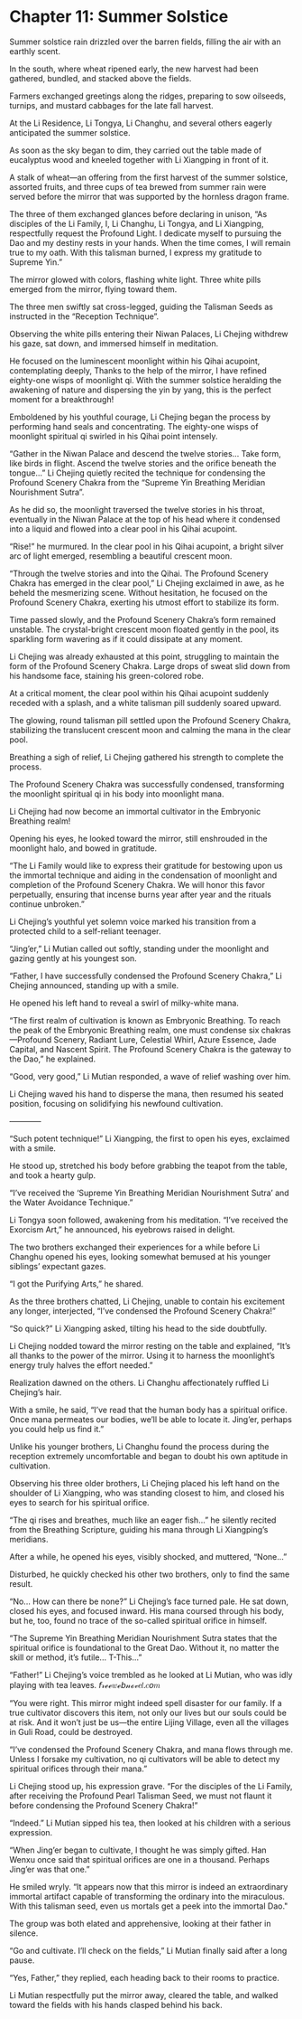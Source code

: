 # Chapter 11: Summer Solstice

Summer solstice rain drizzled over the barren fields, filling the air with an earthly scent.

In the south, where wheat ripened early, the new harvest had been gathered, bundled, and stacked above the fields.

Farmers exchanged greetings along the ridges, preparing to sow oilseeds, turnips, and mustard cabbages for the late fall harvest.

At the Li Residence, Li Tongya, Li Changhu, and several others eagerly anticipated the summer solstice.

As soon as the sky began to dim, they carried out the table made of eucalyptus wood and kneeled together with Li Xiangping in front of it.

A stalk of wheat—an offering from the first harvest of the summer solstice, assorted fruits, and three cups of tea brewed from summer rain were served before the mirror that was supported by the hornless dragon frame.

The three of them exchanged glances before declaring in unison, “As disciples of the Li Family, I, Li Changhu, Li Tongya, and Li Xiangping, respectfully request the Profound Light. I dedicate myself to pursuing the Dao and my destiny rests in your hands. When the time comes, I will remain true to my oath. With this talisman burned, I express my gratitude to Supreme Yin.”

The mirror glowed with colors, flashing white light. Three white pills emerged from the mirror, flying toward them.

The three men swiftly sat cross-legged, guiding the Talisman Seeds as instructed in the “Reception Technique”.

Observing the white pills entering their Niwan Palaces, Li Chejing withdrew his gaze, sat down, and immersed himself in meditation.

He focused on the luminescent moonlight within his Qihai acupoint, contemplating deeply, Thanks to the help of the mirror, I have refined eighty-one wisps of moonlight qi. With the summer solstice heralding the awakening of nature and dispersing the yin by yang, this is the perfect moment for a breakthrough!

Emboldened by his youthful courage, Li Chejing began the process by performing hand seals and concentrating. The eighty-one wisps of moonlight spiritual qi swirled in his Qihai point intensely.

“Gather in the Niwan Palace and descend the twelve stories... Take form, like birds in flight. Ascend the twelve stories and the orifice beneath the tongue...” Li Chejing quietly recited the technique for condensing the Profound Scenery Chakra from the “Supreme Yin Breathing Meridian Nourishment Sutra”.

As he did so, the moonlight traversed the twelve stories in his throat, eventually in the Niwan Palace at the top of his head where it condensed into a liquid and flowed into a clear pool in his Qihai acupoint.

“Rise!” he murmured. In the clear pool in his Qihai acupoint, a bright silver arc of light emerged, resembling a beautiful crescent moon.

“Through the twelve stories and into the Qihai. The Profound Scenery Chakra has emerged in the clear pool,” Li Chejing exclaimed in awe, as he beheld the mesmerizing scene. Without hesitation, he focused on the Profound Scenery Chakra, exerting his utmost effort to stabilize its form.

Time passed slowly, and the Profound Scenery Chakra’s form remained unstable. The crystal-bright crescent moon floated gently in the pool, its sparkling form wavering as if it could dissipate at any moment.

Li Chejing was already exhausted at this point, struggling to maintain the form of the Profound Scenery Chakra. Large drops of sweat slid down from his handsome face, staining his green-colored robe.

At a critical moment, the clear pool within his Qihai acupoint suddenly receded with a splash, and a white talisman pill suddenly soared upward.

The glowing, round talisman pill settled upon the Profound Scenery Chakra, stabilizing the translucent crescent moon and calming the mana in the clear pool.

Breathing a sigh of relief, Li Chejing gathered his strength to complete the process.

The Profound Scenery Chakra was successfully condensed, transforming the moonlight spiritual qi in his body into moonlight mana.

Li Chejing had now become an immortal cultivator in the Embryonic Breathing realm!

Opening his eyes, he looked toward the mirror, still enshrouded in the moonlight halo, and bowed in gratitude.

“The Li Family would like to express their gratitude for bestowing upon us the immortal technique and aiding in the condensation of moonlight and completion of the Profound Scenery Chakra. We will honor this favor perpetually, ensuring that incense burns year after year and the rituals continue unbroken.”

Li Chejing’s youthful yet solemn voice marked his transition from a protected child to a self-reliant teenager.

“Jing’er,” Li Mutian called out softly, standing under the moonlight and gazing gently at his youngest son.

“Father, I have successfully condensed the Profound Scenery Chakra,” Li Chejing announced, standing up with a smile.

He opened his left hand to reveal a swirl of milky-white mana.

“The first realm of cultivation is known as Embryonic Breathing. To reach the peak of the Embryonic Breathing realm, one must condense six chakras—Profound Scenery, Radiant Lure, Celestial Whirl, Azure Essence, Jade Capital, and Nascent Spirit. The Profound Scenery Chakra is the gateway to the Dao,” he explained.

“Good, very good,” Li Mutian responded, a wave of relief washing over him.

Li Chejing waved his hand to disperse the mana, then resumed his seated position, focusing on solidifying his newfound cultivation.

————

“Such potent technique!” Li Xiangping, the first to open his eyes, exclaimed with a smile.

He stood up, stretched his body before grabbing the teapot from the table, and took a hearty gulp.

“I’ve received the ‘Supreme Yin Breathing Meridian Nourishment Sutra’ and the Water Avoidance Technique.”

Li Tongya soon followed, awakening from his meditation. “I’ve received the Exorcism Art,” he announced, his eyebrows raised in delight.

The two brothers exchanged their experiences for a while before Li Changhu opened his eyes, looking somewhat bemused at his younger siblings’ expectant gazes.

“I got the Purifying Arts,” he shared.

As the three brothers chatted, Li Chejing, unable to contain his excitement any longer, interjected, “I’ve condensed the Profound Scenery Chakra!”

“So quick?” Li Xiangping asked, tilting his head to the side doubtfully.

Li Chejing nodded toward the mirror resting on the table and explained, “It’s all thanks to the power of the mirror. Using it to harness the moonlight’s energy truly halves the effort needed.”

Realization dawned on the others. Li Changhu affectionately ruffled Li Chejing’s hair.

With a smile, he said, “I’ve read that the human body has a spiritual orifice. Once mana permeates our bodies, we’ll be able to locate it. Jing’er, perhaps you could help us find it.”

Unlike his younger brothers, Li Changhu found the process during the reception extremely uncomfortable and began to doubt his own aptitude in cultivation.

Observing his three older brothers, Li Chejing placed his left hand on the shoulder of Li Xiangping, who was standing closest to him, and closed his eyes to search for his spiritual orifice.

“The qi rises and breathes, much like an eager fish...” he silently recited from the Breathing Scripture, guiding his mana through Li Xiangping’s meridians.

After a while, he opened his eyes, visibly shocked, and muttered, “None...”

Disturbed, he quickly checked his other two brothers, only to find the same result.

“No... How can there be none?” Li Chejing’s face turned pale. He sat down, closed his eyes, and focused inward. His mana coursed through his body, but he, too, found no trace of the so-called spiritual orifice in himself.

“The Supreme Yin Breathing Meridian Nourishment Sutra states that the spiritual orifice is foundational to the Great Dao. Without it, no matter the skill or method, it’s futile... T-This...”

“Father!” Li Chejing’s voice trembled as he looked at Li Mutian, who was idly playing with tea leaves.
𝘧𝓇ℯℯ𝑤ℯ𝘣𝓃ℴ𝓋𝑒𝑙.𝑐𝘰𝑚

“You were right. This mirror might indeed spell disaster for our family. If a true cultivator discovers this item, not only our lives but our souls could be at risk. And it won’t just be us—the entire Lijing Village, even all the villages in Guli Road, could be destroyed.

“I’ve condensed the Profound Scenery Chakra, and mana flows through me. Unless I forsake my cultivation, no qi cultivators will be able to detect my spiritual orifices through their mana.”

Li Chejing stood up, his expression grave. “For the disciples of the Li Family, after receiving the Profound Pearl Talisman Seed, we must not flaunt it before condensing the Profound Scenery Chakra!”

“Indeed.” Li Mutian sipped his tea, then looked at his children with a serious expression.

“When Jing’er began to cultivate, I thought he was simply gifted. Han Wenxu once said that spiritual orifices are one in a thousand. Perhaps Jing’er was that one.”

He smiled wryly. “It appears now that this mirror is indeed an extraordinary immortal artifact capable of transforming the ordinary into the miraculous. With this talisman seed, even us mortals get a peek into the immortal Dao."

The group was both elated and apprehensive, looking at their father in silence.

“Go and cultivate. I’ll check on the fields,” Li Mutian finally said after a long pause.

“Yes, Father,” they replied, each heading back to their rooms to practice.

Li Mutian respectfully put the mirror away, cleared the table, and walked toward the fields with his hands clasped behind his back.
